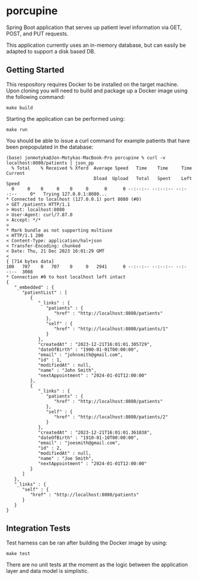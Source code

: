 # porcupine
Spring Boot application that serves up patient level information via GET, POST, and PUT requests.

This application currently uses an in-memory database, but can easily be adapted to support a disk based DB.

## Getting Started
This respository requires Docker to be installed on the target machine.  Upon cloning you will need to build and package up a Docker image using the following command:
```
make build
```

Starting the application can be performed using:
```
make run
```

You should be able to issue a curl command for example patients that have been prepopulated in the database:
```
(base) jonmotyka@Jon-Motykas-MacBook-Pro porcupine % curl -v localhost:8080/patients | json_pp 
  % Total    % Received % Xferd  Average Speed   Time    Time     Time  Current
                                 Dload  Upload   Total   Spent    Left  Speed
  0     0    0     0    0     0      0      0 --:--:-- --:--:-- --:--:--     0*   Trying 127.0.0.1:8080...
* Connected to localhost (127.0.0.1) port 8080 (#0)
> GET /patients HTTP/1.1
> Host: localhost:8080
> User-Agent: curl/7.87.0
> Accept: */*
> 
* Mark bundle as not supporting multiuse
< HTTP/1.1 200 
< Content-Type: application/hal+json
< Transfer-Encoding: chunked
< Date: Thu, 21 Dec 2023 16:01:29 GMT
< 
{ [714 bytes data]
100   707    0   707    0     0   2941      0 --:--:-- --:--:-- --:--:--  3008
* Connection #0 to host localhost left intact
{
   "_embedded" : {
      "patientList" : [
         {
            "_links" : {
               "patients" : {
                  "href" : "http://localhost:8080/patients"
               },
               "self" : {
                  "href" : "http://localhost:8080/patients/1"
               }
            },
            "createdAt" : "2023-12-21T16:01:01.305729",
            "dateOfBirth" : "1900-01-01T00:00:00",
            "email" : "johnsmith@gmail.com",
            "id" : 1,
            "modifiedAt" : null,
            "name" : "John Smith",
            "nextAppointment" : "2024-01-01T12:00:00"
         },
         {
            "_links" : {
               "patients" : {
                  "href" : "http://localhost:8080/patients"
               },
               "self" : {
                  "href" : "http://localhost:8080/patients/2"
               }
            },
            "createdAt" : "2023-12-21T16:01:01.361038",
            "dateOfBirth" : "1910-01-10T00:00:00",
            "email" : "joesmith@gmail.com",
            "id" : 2,
            "modifiedAt" : null,
            "name" : "Joe Smith",
            "nextAppointment" : "2024-01-01T12:00:00"
         }
      ]
   },
   "_links" : {
      "self" : {
         "href" : "http://localhost:8080/patients"
      }
   }
} 
```

## Integration Tests
Test harness can be ran after building the Docker image by using:
```
make test
```

There are no unit tests at the moment as the logic between the application layer and data model is simplistic.

